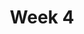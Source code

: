 ---
    title: Week 4
    weekNumber: 4
    days:
      - date: 2021-10-11
        events:
          "**8**{: .label .label-gray } Histograms and Overlaid Plots":
      - date: 2021-10-13
        events:
          "**9**{: .label .label-gray } Functions and Apply":
      - date: 2021-10-15
        events:
          "**10**{: .label .label-gray } Grouping with Subgroups, Merge":
---